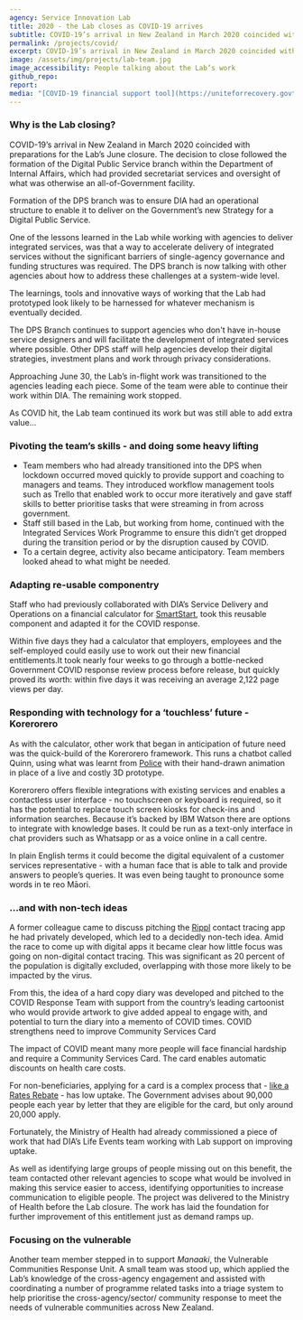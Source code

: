 ```yaml
---
agency: Service Innovation Lab
title: 2020 - the Lab closes as COVID-19 arrives
subtitle: COVID-19’s arrival in New Zealand in March 2020 coincided with preparations for the Lab’s June 2020 closure.
permalink: /projects/covid/
excerpt: COVID-19’s arrival in New Zealand in March 2020 coincided with preparations for the Lab’s June 2020 closure.
image: /assets/img/projects/lab-team.jpg
image_accessibility: People talking about the Lab’s work
github_repo:
report:
media: "[COVID-19 financial support tool](https://uniteforrecovery.govt.nz/business/covid-19-financial-support-tool/)"
---
```


### Why is the Lab closing?

COVID-19’s arrival in New Zealand in March 2020 coincided with preparations for the Lab’s  June closure. The decision to close followed the formation of the Digital Public Service branch within the Department of Internal Affairs, which had provided secretariat services and oversight of what was otherwise an all-of-Government facility.

Formation of the DPS branch was to ensure DIA had an operational structure to enable it to deliver on the Government’s new Strategy for a Digital Public Service.

One of the lessons learned in the Lab while working with agencies to deliver integrated services, was that a way to accelerate delivery of integrated services without the significant barriers of single-agency governance and funding structures was required. The DPS branch is now talking with other agencies about how to address these challenges at a system-wide level.

The learnings, tools and innovative ways of working that the Lab had prototyped look likely to be harnessed for whatever mechanism is eventually decided.

The DPS Branch continues to support agencies who don't have in-house service designers and will facilitate the development of integrated services where possible. Other DPS staff will help agencies develop their digital strategies, investment plans and work through privacy considerations.

Approaching June 30, the Lab’s in-flight work was transitioned to the agencies leading each piece. Some of the team were able to continue their work within DIA. The remaining work stopped.

As COVID hit, the Lab team continued its work but was still able to add extra value...

### Pivoting the team’s skills - and doing some heavy lifting

* Team members who had already transitioned into the DPS when lockdown occurred moved quickly to provide support and coaching to managers and teams. They introduced workflow management tools such as Trello that enabled work to occur more iteratively and gave staff skills to better prioritise tasks that were streaming in from across government.
* Staff still based in the Lab, but working from home, continued with the Integrated Services Work Programme to ensure this didn’t get dropped during the transition period or by the disruption caused by COVID.
* To a certain degree, activity also became anticipatory. Team members looked ahead to what might be needed.

### Adapting re-usable componentry

Staff who had previously collaborated with DIA’s Service Delivery and Operations on a financial calculator for [SmartStart](https://smartstart.services.govt.nz/), took this reusable component and adapted it for the COVID response.

Within five days they had a calculator that employers, employees and the self-employed could easily use to work out their new financial entitlements.It took nearly four weeks to go through a bottle-necked Government COVID response review process before release, but quickly proved its worth: within five days it was receiving an average 2,122 page views per day.

### Responding with technology for a ‘touchless’ future - Korerorero

As with the calculator, other work that began in anticipation of future need was the quick-build of the Korerorero framework. This runs a chatbot called Quinn, using what was learnt from [Police](/projects/virtual_reality/) with their hand-drawn animation in place of a live and costly 3D prototype.

Korerorero offers flexible integrations with existing services and enables a contactless user interface  - no touchscreen or keyboard is required, so it has the potential to replace touch screen kiosks for check-ins and information searches. Because it’s backed by IBM Watson there are options to integrate with knowledge bases. It could be run as a text-only interface in chat providers such as Whatsapp or as a voice online in a call centre.

In plain English terms it could become the digital equivalent of a customer services representative - with a human face that is able to talk and provide answers to people’s queries. It was even being taught to pronounce some words in te reo Māori.

### ...and with non-tech ideas

A former colleague came to discuss pitching the [Rippl](https://www.paperkite.co.nz/rippl-faq/) contact tracing app he had privately developed, which led to a decidedly non-tech idea. Amid the race to come up with digital apps it became clear how little focus was going on non-digital contact tracing. This was significant as 20 percent of the population is digitally excluded, overlapping with those more likely to be impacted by the virus.

From this, the idea of a hard copy diary was developed and pitched to the COVID Response Team with support from the country’s leading cartoonist who would provide artwork to give added appeal to engage with, and potential to turn the diary into a memento of COVID times.
COVID strengthens need to improve Community Services Card

The impact of COVID meant many more people will face financial hardship and require a Community Services Card. The card enables automatic discounts on health care costs.

For non-beneficiaries, applying for a card is a complex process that - [like a Rates Rebate](/projects/rate_rebate/) - has low uptake. The Government advises about 90,000 people each year by letter that they are eligible for the card, but only around 20,000 apply.

Fortunately, the Ministry of Health had already commissioned a piece of work that had DIA’s Life Events team working with Lab support on improving uptake.

As well as identifying large groups of people missing out on this benefit, the team contacted other relevant agencies to scope what would be involved in making this service easier to access, identifying opportunities to increase communication to eligible people. The project was delivered to the Ministry of Health before the Lab closure. The work has laid the foundation for further improvement of this entitlement just as demand ramps up.

### Focusing on the vulnerable

Another team member stepped in to support *Manaaki*, the Vulnerable Communities Response Unit. A small team was stood up, which applied the Lab’s knowledge of the cross-agency engagement and assisted with coordinating a number of programme related tasks into a triage system to help prioritise the cross-agency/sector/ community response to meet the needs of vulnerable communities across New Zealand.
